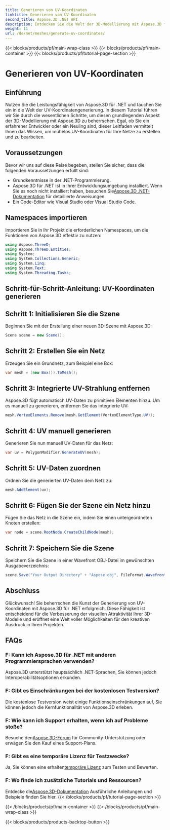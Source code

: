 ```yaml
---
title: Generieren von UV-Koordinaten
linktitle: Generieren von UV-Koordinaten
second_title: Aspose.3D .NET API
description: Entdecken Sie die Welt der 3D-Modellierung mit Aspose.3D für .NET. Master UV koordiniert die Generierung mühelos. Verbessern Sie jetzt Ihre Projekte!
weight: 11
url: /de/net/meshes/generate-uv-coordinates/
---
```


{{< blocks/products/pf/main-wrap-class >}}
{{< blocks/products/pf/main-container >}}
{{< blocks/products/pf/tutorial-page-section >}}

# Generieren von UV-Koordinaten

## Einführung
Nutzen Sie die Leistungsfähigkeit von Aspose.3D für .NET und tauchen Sie ein in die Welt der UV-Koordinatengenerierung. In diesem Tutorial führen wir Sie durch die wesentlichen Schritte, um diesen grundlegenden Aspekt der 3D-Modellierung mit Aspose.3D zu beherrschen. Egal, ob Sie ein erfahrener Entwickler oder ein Neuling sind, dieser Leitfaden vermittelt Ihnen das Wissen, um mühelos UV-Koordinaten für Ihre Netze zu erstellen und zu bearbeiten.
## Voraussetzungen
Bevor wir uns auf diese Reise begeben, stellen Sie sicher, dass die folgenden Voraussetzungen erfüllt sind:
- Grundkenntnisse in der .NET-Programmierung.
-  Aspose.3D für .NET ist in Ihrer Entwicklungsumgebung installiert. Wenn Sie es noch nicht installiert haben, besuchen Sie[Aspose.3D .NET-Dokumentation](https://reference.aspose.com/3d/net/) für detaillierte Anweisungen.
- Ein Code-Editor wie Visual Studio oder Visual Studio Code.
## Namespaces importieren
Importieren Sie in Ihr Projekt die erforderlichen Namespaces, um die Funktionen von Aspose.3D effektiv zu nutzen:
```csharp
using Aspose.ThreeD;
using Aspose.ThreeD.Entities;
using System;
using System.Collections.Generic;
using System.Linq;
using System.Text;
using System.Threading.Tasks;
```
## Schritt-für-Schritt-Anleitung: UV-Koordinaten generieren
## Schritt 1: Initialisieren Sie die Szene
Beginnen Sie mit der Erstellung einer neuen 3D-Szene mit Aspose.3D:
```csharp
Scene scene = new Scene();
```
## Schritt 2: Erstellen Sie ein Netz
Erzeugen Sie ein Grundnetz, zum Beispiel eine Box:
```csharp
var mesh = (new Box()).ToMesh();
```
## Schritt 3: Integrierte UV-Strahlung entfernen
Aspose.3D fügt automatisch UV-Daten zu primitiven Elementen hinzu. Um es manuell zu generieren, entfernen Sie das integrierte UV:
```csharp
mesh.VertexElements.Remove(mesh.GetElement(VertexElementType.UV));
```
## Schritt 4: UV manuell generieren
Generieren Sie nun manuell UV-Daten für das Netz:
```csharp
var uv = PolygonModifier.GenerateUV(mesh);
```
## Schritt 5: UV-Daten zuordnen
Ordnen Sie die generierten UV-Daten dem Netz zu:
```csharp
mesh.AddElement(uv);
```
## Schritt 6: Fügen Sie der Szene ein Netz hinzu
Fügen Sie das Netz in die Szene ein, indem Sie einen untergeordneten Knoten erstellen:
```csharp
var node = scene.RootNode.CreateChildNode(mesh);
```
## Schritt 7: Speichern Sie die Szene
Speichern Sie die Szene in einer Wavefront OBJ-Datei im gewünschten Ausgabeverzeichnis:
```csharp
scene.Save("Your Output Directory" + "Aspose.obj", FileFormat.WavefrontOBJ);
```
## Abschluss
Glückwunsch! Sie beherrschen die Kunst der Generierung von UV-Koordinaten mit Aspose.3D für .NET erfolgreich. Diese Fähigkeit ist entscheidend für die Verbesserung der visuellen Attraktivität Ihrer 3D-Modelle und eröffnet eine Welt voller Möglichkeiten für den kreativen Ausdruck in Ihren Projekten.
## FAQs
### F: Kann ich Aspose.3D für .NET mit anderen Programmiersprachen verwenden?
Aspose.3D unterstützt hauptsächlich .NET-Sprachen, Sie können jedoch Interoperabilitätsoptionen erkunden.
### F: Gibt es Einschränkungen bei der kostenlosen Testversion?
Die kostenlose Testversion weist einige Funktionseinschränkungen auf, Sie können jedoch die Kernfunktionalität von Aspose.3D erleben.
### F: Wie kann ich Support erhalten, wenn ich auf Probleme stoße?
 Besuche den[Aspose.3D-Forum](https://forum.aspose.com/c/3d/18) für Community-Unterstützung oder erwägen Sie den Kauf eines Support-Plans.
### F: Gibt es eine temporäre Lizenz für Testzwecke?
 Ja, Sie können eine erhalten[temporäre Lizenz](https://purchase.aspose.com/temporary-license/) zum Testen und Bewerten.
### F: Wo finde ich zusätzliche Tutorials und Ressourcen?
 Entdecke die[Aspose.3D-Dokumentation](https://reference.aspose.com/3d/net/) Ausführliche Anleitungen und Beispiele finden Sie hier.
{{< /blocks/products/pf/tutorial-page-section >}}

{{< /blocks/products/pf/main-container >}}
{{< /blocks/products/pf/main-wrap-class >}}

{{< blocks/products/products-backtop-button >}}
